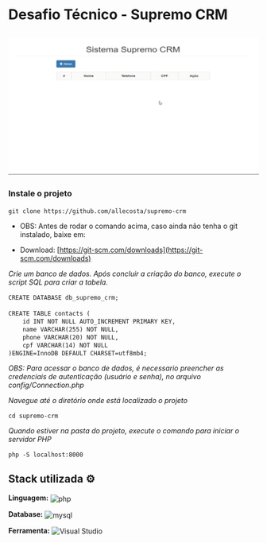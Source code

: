 # Desafio Técnico - Supremo CRM

<h2 align="center">
  <img src="/media/readme.gif">
</h2>


### Instale o projeto

```
git clone https://github.com/allecosta/supremo-crm

```
- OBS: Antes de rodar o comando acima, caso ainda não tenha o git instalado, baixe em:

- Download: [https://git-scm.com/downloads](https://git-scm.com/downloads)


*Crie um banco de dados. Após concluir a criação do banco, execute o script SQL para criar a tabela.*

```
CREATE DATABASE db_supremo_crm;

CREATE TABLE contacts (
	id INT NOT NULL AUTO_INCREMENT PRIMARY KEY,
    name VARCHAR(255) NOT NULL,
    phone VARCHAR(20) NOT NULL,
    cpf VARCHAR(14) NOT NULL
)ENGINE=InnoDB DEFAULT CHARSET=utf8mb4;

```
*OBS: Para acessar o banco de dados, é necessario preencher as credenciais de autenticação (usuário e senha), no arquivo config/Connection.php*

*Navegue até o diretório onde está localizado o projeto*

```
cd supremo-crm

```

*Quando estiver na pasta do projeto, execute o comando para iniciar o servidor PHP*

```
php -S localhost:8000

```

## Stack utilizada ⚙

**Linguagem:**
<img align="center" alt="php" src="https://img.shields.io/badge/-PHP-Wild Blue Yonder?style=for-the-badge&logo=PHP&message=PHP&color=blue&logoColor=white">

**Database:**
<img align="center" alt="mysql" src="https://img.shields.io/badge/-MySQL-Chambray?style=for-the-badge&logo=MySQL&message=MySQL&color=blue&logoColor=white">

**Ferramenta:**
<img align="center" src="https://img.shields.io/badge/Visual_Studio_Code-0078D4?style=for-the-badge&logo=visual%20studio%20code&logoColor=white" alt="Visual Studio">

